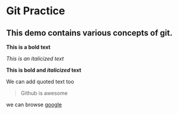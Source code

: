 # Git Practice

## This demo contains various concepts of git.

**This is a bold text**


*This is an italicized text*

**This is bold and *italicized* text**

We can add quoted text too
> Github is awesome

we can browse [google](https://www.google.com)